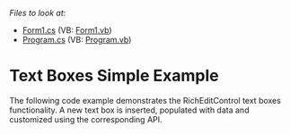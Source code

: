 <!-- default file list -->
*Files to look at*:

* [Form1.cs](./CS/TextBoxes/Form1.cs) (VB: [Form1.vb](./VB/TextBoxes/Form1.vb))
* [Program.cs](./CS/TextBoxes/Program.cs) (VB: [Program.vb](./VB/TextBoxes/Program.vb))
<!-- default file list end -->
# Text Boxes Simple Example


The following code example demonstrates the RichEditControl text boxes functionality. A new text box is inserted, populated with data and customized using the corresponding API. 

<br/>


